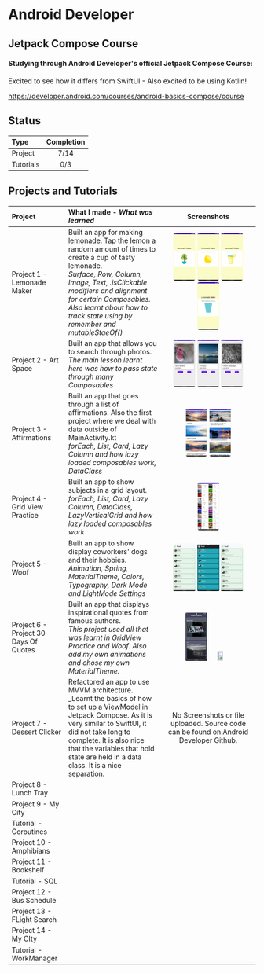 # Android Developer

## Jetpack Compose Course

#### Studying through Android Developer's official Jetpack Compose Course: 
Excited to see how it differs from SwiftUI - Also excited to be using Kotlin!

https://developer.android.com/courses/android-basics-compose/course

## Status

| Type               | Completion |
| :----------------- | :--------: |
| Project            |   7/14   |
| Tutorials |    0/3     |

## Projects and Tutorials

| Project    | What I made - *What was learned*  | Screenshots |
| :-- | :-- | :--: |
| Project 1 -  Lemonade Maker | Built an app for making lemonade. Tap the lemon a random amount of times to create a cup of tasty lemonade. <br> _Surface, Row, Column, Image, Text, .isClickable modifiers and alignment for certain Composables. Also learnt about how to track state using by remember and mutableStaeOf()_  | <img src="https://github.com/thompson-dean/AndroidBasics-JetpackCompose/blob/main/LemonadeMaker/screenshots/screen01.png" width=25% height=25%> <img src="https://github.com/thompson-dean/AndroidBasics-JetpackCompose/blob/main/LemonadeMaker/screenshots/screen02.png" width=25% height=25%> <img src="https://github.com/thompson-dean/AndroidBasics-JetpackCompose/blob/main/LemonadeMaker/screenshots/screen03.png" width=25% height=25%> <img src="https://github.com/thompson-dean/AndroidBasics-JetpackCompose/blob/main/LemonadeMaker/screenshots/screen04.png" width=25% height=25%>  |
| Project 2 -  Art Space | Built an app that allows you to search through photos. <br> _The main lesson learnt here was how to pass state through many Composables_  | <img src="https://github.com/thompson-dean/AndroidBasics-JetpackCompose/blob/main/ArtSpace/screenshots/screen01.png" width=25% height=25%> <img src="https://github.com/thompson-dean/AndroidBasics-JetpackCompose/blob/main/ArtSpace/screenshots/screen02.png" width=25% height=25%> <img src="https://github.com/thompson-dean/AndroidBasics-JetpackCompose/blob/main/ArtSpace/screenshots/screen03.png" width=25% height=25%> |
| Project 3 -  Affirmations |  Built an app that goes through a list of affirmations. Also the first project where we deal with data outside of MainActivity.kt <br> _forEach, List, Card, Lazy Column and how lazy loaded composables work, DataClass_  | <img src="https://github.com/thompson-dean/AndroidBasics-JetpackCompose/blob/main/MyAffirmations/screenshots/screen01.png" width=25% height=25%> <img src="https://github.com/thompson-dean/AndroidBasics-JetpackCompose/blob/main/MyAffirmations/screenshots/screen02.png" width=25% height=25%> |
| Project 4 -  Grid View Practice | Built an app to show subjects in a grid layout. _forEach, List, Card, Lazy Column, DataClass, LazyVerticalGrid and how lazy loaded composables work_ | <img src="https://github.com/thompson-dean/AndroidBasics-JetpackCompose/blob/main/GridViewPractice/screenshots/screen01.png" width=25% height=25%> |
| Project 5 -  Woof | Built an app to show display coworkers' dogs and their hobbies. <br> _Animation, Spring, MaterialTheme, Colors, Typography, Dark Mode and LightMode Settings_  | <img src="https://github.com/thompson-dean/AndroidBasics-JetpackCompose/blob/main/Woof/screenshots/screen01.png" width=25% height=25%> <img src="https://github.com/thompson-dean/AndroidBasics-JetpackCompose/blob/main/Woof/screenshots/screen02.png" width=25% height=25%> <img src="https://github.com/thompson-dean/AndroidBasics-JetpackCompose/blob/main/Woof/screenshots/screen03.png" width=25% height=25%>  |
| Project 6 -  Project 30 Days Of Quotes | Built an app that displays inspirational quotes from famous authors. <br> _This project used all that was learnt in GridView Practice and Woof. Also add my own animations and chose my own MaterialTheme._ | <img src="https://github.com/thompson-dean/AndroidBasics-JetpackCompose/blob/main/Project30DaysOfQuotes/screenshots/screen01.png" width=25% height=25%> <img src="https://github.com/thompson-dean/AndroidBasics-JetpackCompose/blob/main/Project30DaysOfQuotes/screenshots/screen02.png" width=25% height=25%> |
| Project 7 -  Dessert Clicker | Refactored an app to use MVVM architecture. <br> _Learnt the basics of how to set up a ViewModel in Jetpack Compose. As it is very similar to SwiftUI, it did not take long to complete. It is also nice that the variables that hold state are held in a data class. It is a nice separation.  | No Screenshots or file uploaded. Source code can be found on Android Developer Github. |
| Project 8 -  Lunch Tray |   |  |
| Project 9 -  My City |   |  |
| Tutorial -  Coroutines |   |  |
| Project 10 -  Amphibians |   |  |
| Project 11 -  Bookshelf |   |  |
| Tutorial -  SQL |   |  |
| Project 12 -  Bus Schedule |   |  |
| Project 13 -  FLight Search |   |  |
| Project 14 -  My CIty |   |  |
| Tutorial -  WorkManager |   |  |
